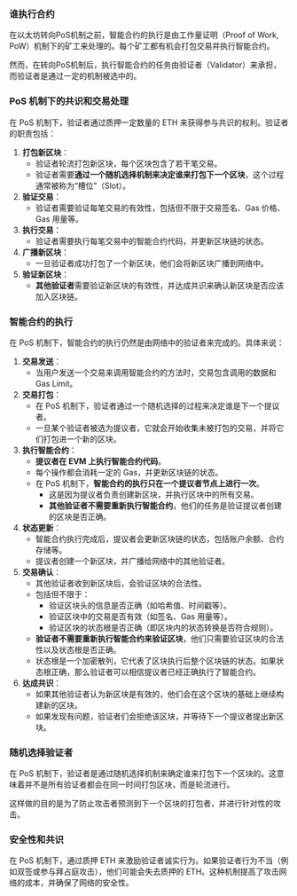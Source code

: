 ### 谁执行合约

在以太坊转向PoS机制之前，智能合约的执行是由工作量证明（Proof of Work, PoW）机制下的矿工来处理的。每个矿工都有机会打包交易并执行智能合约。

然而，在转向PoS机制后，执行智能合约的任务由验证者（Validator）来承担，而验证者是通过一定的机制被选中的。

### PoS 机制下的共识和交易处理

在 PoS 机制下，验证者通过质押一定数量的 ETH 来获得参与共识的权利。验证者的职责包括：

1. **打包新区块**：
    - 验证者轮流打包新区块，每个区块包含了若干笔交易。
    - 验证者需要**通过一个随机选择机制来决定谁来打包下一个区块**，这个过程通常被称为“槽位”（Slot）。
2. **验证交易**：
    - 验证者需要验证每笔交易的有效性，包括但不限于交易签名、Gas 价格、Gas 用量等。
3. **执行交易**：
    - 验证者需要执行每笔交易中的智能合约代码，并更新区块链的状态。
4. **广播新区块**：
    - 一旦验证者成功打包了一个新区块，他们会将新区块广播到网络中。
5. **验证新区块**：
    - **其他验证者**需要验证新区块的有效性，并达成共识来确认新区块是否应该加入区块链。

### 智能合约的执行

在 PoS 机制下，智能合约的执行仍然是由网络中的验证者来完成的。具体来说：

1. **交易发送**：
    - 当用户发送一个交易来调用智能合约的方法时，交易包含调用的数据和 Gas Limit。
2. **交易打包**：
    - 在 PoS 机制下，验证者通过一个随机选择的过程来决定谁是下一个提议者。
    - 一旦某个验证者被选为提议者，它就会开始收集未被打包的交易，并将它们打包进一个新的区块。
3. **执行智能合约**：
    - **提议者在 EVM 上执行智能合约代码**。
    - 每个操作都会消耗一定的 Gas，并更新区块链的状态。
    - 在 PoS 机制下，**智能合约的执行只在一个提议者节点上进行一次**。
        - 这是因为提议者负责创建新区块，并执行区块中的所有交易。
        - **其他验证者不需要重新执行智能合约**，他们的任务是验证提议者创建的区块是否正确。
4. **状态更新**：
    - 智能合约执行完成后，提议者会更新区块链的状态，包括账户余额、合约存储等。
    - 提议者创建一个新区块，并广播给网络中的其他验证者。
5. **交易确认**：
    - 其他验证者收到新区块后，会验证区块的合法性。
    - 包括但不限于：
        - 验证区块头的信息是否正确（如哈希值、时间戳等）。
        - 验证区块中的交易是否有效（如签名、Gas 用量等）。
        - 验证区块的状态根是否正确（即区块内的状态转换是否符合规则）。
    - **验证者不需要重新执行智能合约来验证区块**，他们只需要验证区块的合法性以及状态根是否正确。
    - 状态根是一个加密散列，它代表了区块执行后整个区块链的状态。如果状态根正确，那么验证者可以相信提议者已经正确执行了智能合约。
6. **达成共识**：
    - 如果其他验证者认为新区块是有效的，他们会在这个区块的基础上继续构建新的区块。
    - 如果发现有问题，验证者们会拒绝该区块，并等待下一个提议者提出新区块。

### 随机选择验证者

在 PoS 机制下，验证者是通过随机选择机制来确定谁来打包下一个区块的。这意味着并不是所有验证者都会在同一时间打包区块，而是轮流进行。

这样做的目的是为了防止攻击者预测到下一个区块的打包者，并进行针对性的攻击。

### 安全性和共识

在 PoS 机制下，通过质押 ETH 来激励验证者诚实行为。如果验证者行为不当（例如双签或参与拜占庭攻击），他们可能会失去质押的
ETH。这种机制提高了攻击网络的成本，并确保了网络的安全性。

